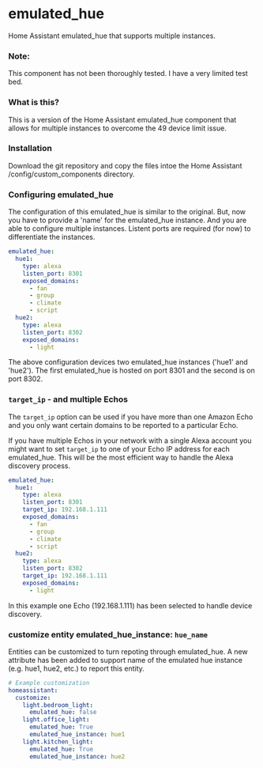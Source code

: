 # emulated_hue
Home Assistant emulated_hue that supports multiple instances.

### Note: 

This component has not been thoroughly tested. I have a very limited test bed.

### What is this?

This is a version of the Home Assistant emulated_hue component that allows for multiple instances to overcome the 49 device limit issue.

### Installation

Download the git repository and copy the files intoe the Home Assistant /config/custom_components directory.

### Configuring emulated_hue

The configuration of this emulated_hue is similar to the original. But, now you have to provide a 'name' for the emulated_hue instance. And you are able to configure multiple instances. Listent ports are required (for now) to differentiate the instances.

``` yaml
emulated_hue:
  hue1:
    type: alexa
    listen_port: 8301
    exposed_domains:
      - fan
      - group
      - climate
      - script
  hue2:
    type: alexa
    listen_port: 8302
    exposed_domains:
      - light
 ```
The above configuration devices two emulated_hue instances ('hue1' and 'hue2'). The first emulated_hue is hosted on port 8301 and the second is on port 8302. 

### `target_ip` - and multiple Echos

The `target_ip` option can be used if you have more than one Amazon Echo and you only want certain domains to be reported to a particular Echo. 

If you have multiple Echos in your network with a single Alexa account you might want to set `target_ip` to one of your Echo IP address for each emulated_hue. This will be the most efficient way to handle the Alexa discovery process.

``` yaml
emulated_hue:
  hue1:
    type: alexa
    listen_port: 8301
    target_ip: 192.168.1.111
    exposed_domains:
      - fan
      - group
      - climate
      - script
  hue2:
    type: alexa
    listen_port: 8302
    target_ip: 192.168.1.111
    exposed_domains:
      - light
 ```
In this example one Echo (192.168.1.111) has been selected to handle device discovery.

### customize entity emulated_hue_instance: `hue_name`

Entities can be customized to turn repoting through emulated_hue. 
A new attribute has been added to support name of the emulated hue instance (e.g. hue1, hue2, etc.) to report this entity.

``` yaml
# Example customization
homeassistant:
  customize:
    light.bedroom_light:
      emulated_hue: false
    light.office_light:
      emulated_hue: True
      emulated_hue_instance: hue1
    light.kitchen_light:
      emulated_hue: True
      emulated_hue_instance: hue2
```

